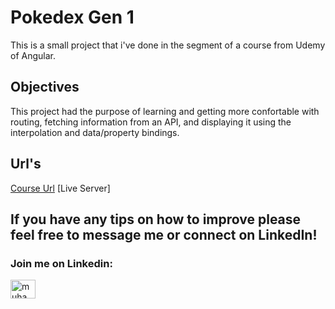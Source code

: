 # Pokedex Gen 1

This is a small project that i've done in the segment of a course from Udemy of Angular.


## Objectives

This project had the purpose of learning and getting more confortable with routing, fetching information from an API, and displaying it using the interpolation and data/property bindings.



## Url's

[Course Url](https://www.udemy.com/course/curso-de-angular/)
[Live Server]


## If you have any tips on how to improve please feel free to message me or connect on LinkedIn!


<h3 align="left">Join me on Linkedin: </h3>
<p align="left">
<a href="https://www.linkedin.com/in/joaomatosdevelopment/" target="_blank"><img align="center" src="https://raw.githubusercontent.com/rahuldkjain/github-profile-readme-generator/master/src/images/icons/Social/linked-in-alt.svg" alt="muhammad-nurcholis-112b73162" height="30" width="40" /></a>
</p>
